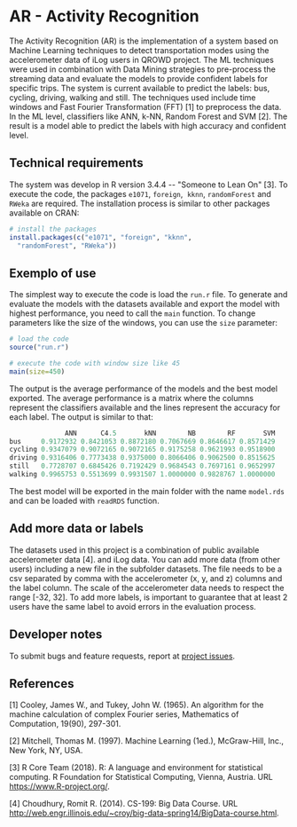 # AR - Activity Recognition

The Activity Recognition (AR) is the implementation of a system based on Machine Learning techniques to detect transportation modes using the accelerometer data of iLog users in QROWD project. The ML techniques were used in combination with Data Mining strategies to pre-process the streaming data and evaluate the models to provide confident labels for specific trips. The system is current available to predict the labels: bus, cycling, driving, walking and still. The techniques used include time windows and Fast Fourier Transformation (FFT) [1] to preprocess the data. In the ML level, classifiers like ANN, k-NN, Random Forest and SVM [2]. The result is a model able to predict the labels with high accuracy and confident level.  

## Technical requirements

The system was develop in R version 3.4.4 -- "Someone to Lean On" [3]. To execute the code, the packages `e1071`, `foreign`,  `kknn`, `randomForest` and `RWeka` are required. The installation process is similar to other packages available on CRAN:

```r 
# install the packages
install.packages(c("e1071", "foreign", "kknn", 
  "randomForest", "RWeka"))
```

## Exemplo of use

The simplest way to execute the code is load the `run.r` file. To generate and evaluate the models with the datasets available and export the model with highest performance, you need to call the `main` function. To change parameters like the size of the windows, you can use the `size` parameter:     

```r
# load the code
source("run.r")

# execute the code with window size like 45
main(size=450)
```

The output is the average performance of the models and the best model exported. The average performance is a matrix where the columns represent the classifiers available and the lines represent the accuracy for each label. The output is similar to that:

```r
              ANN      C4.5       kNN        NB        RF       SVM
bus     0.9172932 0.8421053 0.8872180 0.7067669 0.8646617 0.8571429
cycling 0.9347079 0.9072165 0.9072165 0.9175258 0.9621993 0.9518900
driving 0.9316406 0.7773438 0.9375000 0.8066406 0.9062500 0.8515625
still   0.7728707 0.6845426 0.7192429 0.9684543 0.7697161 0.9652997
walking 0.9965753 0.5513699 0.9931507 1.0000000 0.9828767 1.0000000
```

The best model will be exported in the main folder with the name `model.rds` and can be loaded with `readRDS` function. 

## Add more data or labels

The datasets used in this project is a combination of public available accelerometer data [4]. and iLog data. You can add more data (from other users) including a new file in the subfolder datasets. The file needs to be a csv separated by comma with the accelerometer (x, y, and z) columns and the label column. The scale of the accelerometer data needs to respect the range [-32, 32]. To add more labels, is important to guarantee that at least 2 users have the same label to avoid errors in the evaluation process.

## Developer notes

To submit bugs and feature requests, report at [project issues](https://github.com/QROWD/AR/issues).

## References

[1] Cooley, James W., and Tukey, John W. (1965). An algorithm for the machine calculation of complex Fourier series, Mathematics of Computation, 19(90), 297-301.

[2] Mitchell, Thomas M. (1997). Machine Learning (1ed.), McGraw-Hill, Inc., New York, NY, USA.

[3] R Core Team (2018). R: A language and environment for statistical computing. R Foundation for Statistical Computing, Vienna, Austria. URL https://www.R-project.org/.

[4] Choudhury, Romit R. (2014).  CS-199: Big Data Course. URL http://web.engr.illinois.edu/~croy/big-data-spring14/BigData-course.html.

